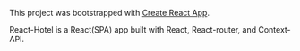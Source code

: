 This project was bootstrapped with [Create React App](https://github.com/facebook/create-react-app).

React-Hotel is a React(SPA) app built with React, React-router, and Context-API.
